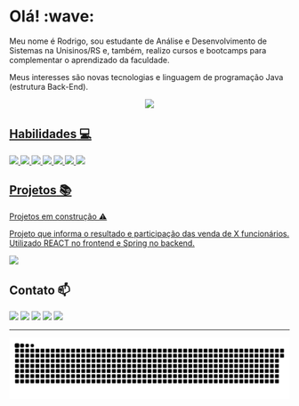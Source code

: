 <h1>Olá! :wave: </h1> 

Meu nome é Rodrigo, sou estudante de Análise e Desenvolvimento de Sistemas na Unisinos/RS e, também, realizo cursos e bootcamps para complementar o aprendizado da faculdade.                                                                                                                                                               

Meus interesses são novas tecnologias e linguagem de programação Java (estrutura Back-End). 

<div align="center">
    
  <a href="https://github.com/rodrigoscalon">
  <img height="180em" src="https://github-readme-stats.vercel.app/api/top-langs/?username=rodrigoscalon&layout=compact&langs_count=7&theme=dracula"/>
  
</div> 

  
**Habilidades** 💻
---

<div>
  
<img height="60em" src="https://cdn.jsdelivr.net/gh/devicons/devicon/icons/java/java-original-wordmark.svg"/>
<img height="60em" src="https://cdn.jsdelivr.net/gh/devicons/devicon/icons/spring/spring-original-wordmark.svg" />
<img height="60em" src="https://cdn.jsdelivr.net/gh/devicons/devicon/icons/mysql/mysql-original-wordmark.svg" />
<img height="60em" src="https://cdn.jsdelivr.net/gh/devicons/devicon/icons/postgresql/postgresql-original.svg" />
<img height="60em" src="https://cdn.jsdelivr.net/gh/devicons/devicon/icons/mongodb/mongodb-plain-wordmark.svg" />
<img height="60em" src="https://cdn.jsdelivr.net/gh/devicons/devicon/icons/intellij/intellij-original-wordmark.svg" />
<img height="60em" src="https://cdn.jsdelivr.net/gh/devicons/devicon/icons/vscode/vscode-original.svg" />



</div>

<div>
    
**Projetos** 📚
---

Projetos em construção ⚠️

Projeto que informa o resultado e participação das venda de X funcionários. 
Utilizado REACT no frontend e Spring no backend.
    
<a href = "https://rsvendas-rodrigoscalon.netlify.app/m">
 <img height="60em" src="https://cdn.jsdelivr.net/gh/devicons/devicon/icons/react/react-original.svg"></a>
    
  
    
**Contato** 📫
---
  <div> 
  
  
  <a href = "mailto:rodrigoscalon@gmail.com"><img src="https://img.shields.io/badge/Gmail-D14836?style=for-the-badge&logo=gmail&logoColor=white" target="_blank"></a>
  <a href="http://linkedin.com/in/rodrigo-scalon" target="_blank"><img src="https://img.shields.io/badge/-LinkedIn-%230077B5?style=for-the-badge&logo=linkedin&logoColor=white" target="_blank"></a> 
  <a href="https://wa.me/5551997757026?text=Olá,%20meu%20amigo!" target="_blank"><img src="https://img.shields.io/badge/WhatsApp-25D366?style=for-the-badge&logo=whatsapp&logoColor=white"></a> 
  <a href="https://discord.gg/Rodrigo Scalon#7222" target="_blank"><img src="https://img.shields.io/badge/Discord-7289DA?style=for-the-badge&logo=discord&logoColor=white" target="_blank"></a> 
  <a href="https://instagram.com/rodrigoscalon" target="_blank"><img src="https://img.shields.io/badge/-Instagram-%23E4405F?style=for-the-badge&logo=instagram&logoColor=white" target="_blank"></a>
    

---

![snake gif](https://github.com/rodrigoscalon/rodrigoscalon/blob/output/github-contribution-grid-snake.svg)
  
  </div>

